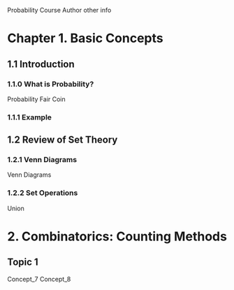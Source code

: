 Probability Course
Author
other info

# Chapter 1. Basic Concepts
## 1.1 Introduction 
### 1.1.0 What is Probability?
Probability
Fair Coin
### 1.1.1 Example
## 1.2 Review of Set Theory
### 1.2.1 Venn Diagrams
Venn Diagrams
### 1.2.2 Set Operations
Union
# 2. Combinatorics: Counting Methods
## Topic 1
Concept_7
Concept_8


